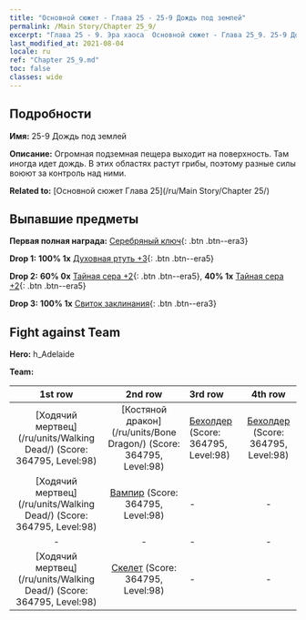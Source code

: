 ```yaml
---
title: "Основной сюжет - Глава 25 - 25-9 Дождь под землей"
permalink: /Main Story/Chapter 25_9/
excerpt: "Глава 25 - 9. Эра хаоса  Основной сюжет - Глава 25_9. 25-9 Дождь под землей"
last_modified_at: 2021-08-04
locale: ru
ref: "Chapter 25_9.md"
toc: false
classes: wide
---
```


## Подробности

 **Имя:** 25-9 Дождь под землей

 **Описание:** Огромная подземная пещера выходит на поверхность. Там иногда идет дождь. В этих областях растут грибы, поэтому разные силы воюют за контроль над ними.

 **Related to:** [Основной сюжет Глава 25](/ru/Main Story/Chapter 25/)

## Выпавшие предметы

 **Первая полная награда:** [Серебряный ключ](/ItemsRU/con_693/){: .btn .btn--era3}

 **Drop 1:** **100% 1x** [Духовная ртуть +3](/ItemsRU/mat_84/){: .btn .btn--era5}

 **Drop 2:** **60% 0x** [Тайная сера +2](/ItemsRU/mat_78/){: .btn .btn--era5}, **40% 1x** [Тайная сера +2](/ItemsRU/mat_78/){: .btn .btn--era5}

 **Drop 3:** **100% 1x** [Свиток заклинания](/ItemsRU/con_694/){: .btn .btn--era3}


## Fight against Team
 **Hero:** h_Adelaide

 **Team:**


  | 1st row | 2nd row | 3rd row | 4th row |
  |:----:|:----:|:----|:----:|
  | [Ходячий мертвец](/ru/units/Walking Dead/) (Score: 364795, Level:98)  | [Костяной дракон](/ru/units/Bone Dragon/) (Score: 364795, Level:98)  | [Бехолдер](/ru/units/Beholder/) (Score: 364795, Level:98)  | [Бехолдер](/ru/units/Beholder/) (Score: 364795, Level:98)  |
  | [Ходячий мертвец](/ru/units/Walking Dead/) (Score: 364795, Level:98)  | [Вампир](/ru/units/Vampire/) (Score: 364795, Level:98)  | - | - |
  | - | - | - | - |
  | [Ходячий мертвец](/ru/units/Walking Dead/) (Score: 364795, Level:98)  | [Скелет](/ru/units/Skeleton/) (Score: 364795, Level:98)  | - | - |


